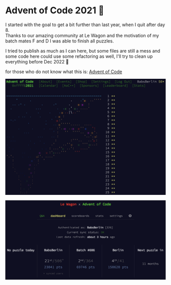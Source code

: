 
# Advent of Code 2021 🎄


I started with the goal to get a bit further than last year, when I quit after day 8.<br>
Thanks to our amazing community at Le Wagon and the motivation of my batch mates F and D I was able to finish all puzzles. 

I tried to publish as much as I can here, but some files are still a mess and some code here could use some refactoring as well, I'll try to clean up everything before Dec 2022 🎄

for those who do not know what this is:
[Advent of Code](https://adventofcode.com/2021/)

![AOC Calendar 2021](images/AOC_Calendar_2021.png)

![Le Wagon AOC Dashboard](images/LeWagon_AOC_Dashboard.png)
